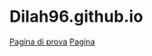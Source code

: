 # Dilah96.github.io
<a href="C:\Users\Alberto\Documents\GitHub\Dilah96.github.io\Pagina prova">Pagina di prova</a>
<a href="Paginaprova.html" title="Paginaprova1">Pagina</a>
